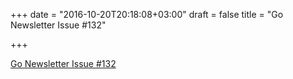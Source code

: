 +++
date = "2016-10-20T20:18:08+03:00"
draft = false
title = "Go Newsletter Issue #132"

+++

<p><a href="http://golangweekly.com/issues/132">Go Newsletter Issue #132</a></p>
